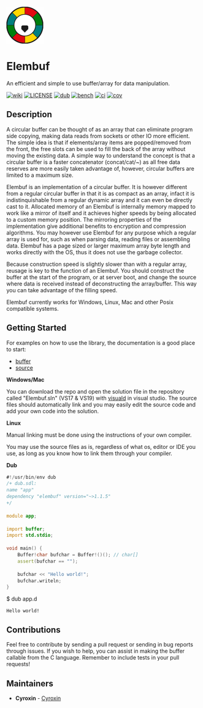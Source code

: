 
[![logo](logotiny.png)]()

# Elembuf
An efficient and simple to use buffer/array for data manipulation.

[![wiki](https://img.shields.io/badge/wiki-Circular%20buffer-9cf?logo=Wikimedia%20Commons)](https://en.wikipedia.org/wiki/Circular_buffer)
[![LICENSE](https://img.shields.io/github/license/Cyroxin/Elembuf)](LICENSE)
[![dub](https://img.shields.io/dub/v/elembuf?color=light%20green&logoColor=light%20green)](https://code.dlang.org/packages/elembuf)
[![bench](https://img.shields.io/badge/bench-%20-brightgreen?logo=fastly)](bench)
[![ci](https://travis-ci.com/Cyroxin/Elembuf.svg?branch=master)](https://travis-ci.com/github/Cyroxin/Elembuf)
[![cov](https://img.shields.io/codecov/c/github/Cyroxin/Elembuf)](https://codecov.io/gh/Cyroxin/Elembuf)


## Description
A circular buffer can be thought of as an array that can eliminate program side copying, making data reads from sockets or other IO more efficient. The simple idea is that if elements/array items are popped/removed from the front, the free slots can be used to fill the back of the array without moving the existing data. A simple way to understand the concept is that a circular buffer is a faster concatenator (concat/cat/~) as all free data reserves are more easily taken advantage of, however, circular buffers are limited to a maximum size.

Elembuf is an implementation of a circular buffer. It is however different from a regular circular buffer in that it is as compact as an array, infact it is indistinquishable from a regular dynamic array and it can even be directly cast to it. Allocated memory of an Elembuf is internally memory mapped to work like a mirror of itself and it achieves higher speeds by being allocated to a custom memory position. The mirroring properties of the implementation give additional benefits to encryption and compression algorithms. You may however use Elembuf for any purpose which a regular array is used for, such as when parsing data, reading files or assembling data. Elembuf has a page sized or larger maximum array byte length and works directly with the OS, thus it does not use the garbage collector.

Because construction speed is slightly slower than with a regular array, reusage is key to the function of an Elembuf. You should construct the buffer at the start of the program, or at server boot, and change the source where data is received instead of deconstructing the array/buffer. This way you can take advantage of the filling speed.

Elembuf currently works for Windows, Linux, Mac and other Posix compatible systems. 


## Getting Started

For examples  on how to use the library, the documentation is a good place to start: 
* [buffer](https://cyroxin.github.io/Elembuf/buffer.html) 
* [source](https://cyroxin.github.io/Elembuf/source.html)

**Windows/Mac**

You can download the repo and open the solution file in the repository called "Elembuf.sln" (VS17 & VS19) with [visuald](https://github.com/dlang/visuald) in visual studio. The source files should automatically link and you may easily edit the source code and add your own code into the solution.

**Linux**

Manual linking must be done using the instructions of your own compiler. 

You may use the source files as is, regardless of what os, editor or IDE you use, as long as you know how to link
them through your compiler. 

**Dub**

```` D
#!/usr/bin/env dub
/+ dub.sdl:
name "app"
dependency "elembuf" version="~>1.1.5"
+/

module app;

import buffer;
import std.stdio;

void main() {
    Buffer!char bufchar = Buffer!()(); // char[]
    assert(bufchar == "");
  
    bufchar << "Hello world!";
    bufchar.writeln;
}

````
$ dub app.d

    Hello world!


## Contributions

Feel free to contribute by sending a pull request or sending in bug reports through issues. If you wish to help, you can assist in making the buffer callable from the C language. Remember to include tests in your pull requests!

## Maintainers

* **Cyroxin** - [Cyroxin](https://github.com/cyroxin)

